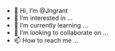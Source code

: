 - 👋 Hi, I’m @Jngrant
- 👀 I’m interested in ...
- 🌱 I’m currently learning ...
- 💞️ I’m looking to collaborate on ...
- 📫 How to reach me ...

<!---
Jngrant/Jngrant is a ✨ special ✨ repository because its `README.md` (this file) appears on your GitHub profile.
You can click the Preview link to take a look at your changes.
--->
